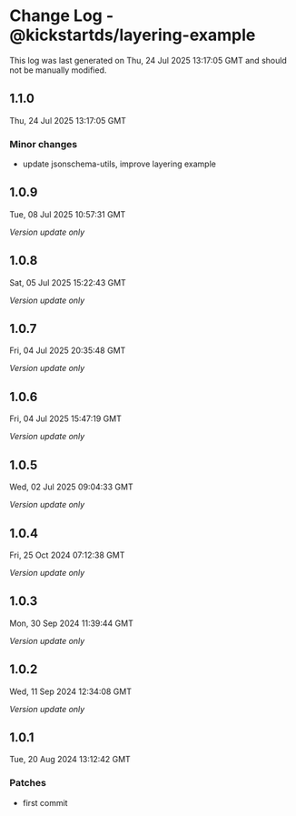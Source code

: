 # Change Log - @kickstartds/layering-example

This log was last generated on Thu, 24 Jul 2025 13:17:05 GMT and should not be manually modified.

## 1.1.0
Thu, 24 Jul 2025 13:17:05 GMT

### Minor changes

- update jsonschema-utils, improve layering example

## 1.0.9
Tue, 08 Jul 2025 10:57:31 GMT

_Version update only_

## 1.0.8
Sat, 05 Jul 2025 15:22:43 GMT

_Version update only_

## 1.0.7
Fri, 04 Jul 2025 20:35:48 GMT

_Version update only_

## 1.0.6
Fri, 04 Jul 2025 15:47:19 GMT

_Version update only_

## 1.0.5
Wed, 02 Jul 2025 09:04:33 GMT

_Version update only_

## 1.0.4
Fri, 25 Oct 2024 07:12:38 GMT

_Version update only_

## 1.0.3
Mon, 30 Sep 2024 11:39:44 GMT

_Version update only_

## 1.0.2
Wed, 11 Sep 2024 12:34:08 GMT

_Version update only_

## 1.0.1
Tue, 20 Aug 2024 13:12:42 GMT

### Patches

- first commit

